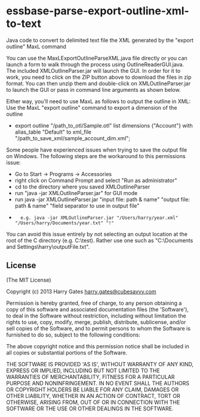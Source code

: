 essbase-parse-export-outline-xml-to-text
========================================

Java code to convert to delimited text file the XML generated by the "export outline" MaxL command

You can use the MaxLExportOutlineParseXML.java file directly or you can launch a form to walk through the process using OutlineReaderGUI.java. The included XMLOutlineParser.jar will launch the GUI. In order for it to work, you need to click on the ZIP button above to download the files in zip format. You can then unzip them and double-click on XMLOutlineParser.jar to launch the GUI or pass in command line arguments as shown below.

Either way, you'll need to use MaxL as follows to output the outline in XML:
Use the MaxL "export outline" command to export a dimension of the outline
 *   export outline "/path_to_otl/Sample.otl" list dimensions {"Account"} with alias_table "Default" to xml_file "/path_to_save_xml/sample_account_dim.xml";

Some people have experienced issues when trying to save the output file on Windows. The following steps are the workaround to this permissions issue:
* Go to Start -> Programs -> Accessories
* right click on Command Prompt and select "Run as administrator"
* cd to the directory where you saved XMLOutlineParser
* run "java -jar XMLOutlineParser.jar" for GUI mode
* run java -jar XMLOutlineParser.jar "input file: path & name" "output file: path & name" "field separator to use in output file"
*       e.g. java -jar XMLOutlineParser.jar "/Users/harry/year.xml" "/Users/harry/Documents/year.txt" "!"

You can avoid this issue entirely by not selecting an output location at the root of the C directory (e.g. C:\test). Rather use one such as "C:\Documents and Settings\harry\outputFile.txt".

License
-------
(The MIT License)

Copyright (c) 2013 Harry Gates <harry.gates@cubesavvy.com>

Permission is hereby granted, free of charge, to any person obtaining
a copy of this software and associated documentation files (the
'Software'), to deal in the Software without restriction, including
without limitation the rights to use, copy, modify, merge, publish,
distribute, sublicense, and/or sell copies of the Software, and to
permit persons to whom the Software is furnished to do so, subject to
the following conditions:

The above copyright notice and this permission notice shall be
included in all copies or substantial portions of the Software.

THE SOFTWARE IS PROVIDED 'AS IS', WITHOUT WARRANTY OF ANY KIND,
EXPRESS OR IMPLIED, INCLUDING BUT NOT LIMITED TO THE WARRANTIES OF
MERCHANTABILITY, FITNESS FOR A PARTICULAR PURPOSE AND NONINFRINGEMENT.
IN NO EVENT SHALL THE AUTHORS OR COPYRIGHT HOLDERS BE LIABLE FOR ANY
CLAIM, DAMAGES OR OTHER LIABILITY, WHETHER IN AN ACTION OF CONTRACT,
TORT OR OTHERWISE, ARISING FROM, OUT OF OR IN CONNECTION WITH THE
SOFTWARE OR THE USE OR OTHER DEALINGS IN THE SOFTWARE.
